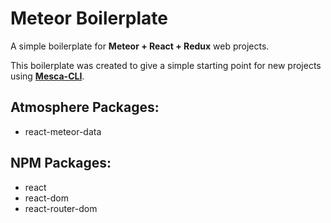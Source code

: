 Meteor Boilerplate
===

A simple boilerplate for **Meteor + React + Redux** web projects.

This boilerplate was created to give a simple starting point for new projects using [**Mesca-CLI**](https://github.com/brenopanzolini/mesca-cli).

## Atmosphere Packages:
- react-meteor-data

## NPM Packages:
- react
- react-dom
- react-router-dom
